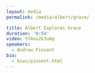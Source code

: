 ```yaml
---
layout: media
permalink: /media/albert/grace/

title: Albert Explores Grace
duration: '0:54'
video: 5fAvu2k3u8g
speakers:
  - Andrew Pinsent
bio:
  - bios/pinsent.html
---
```

